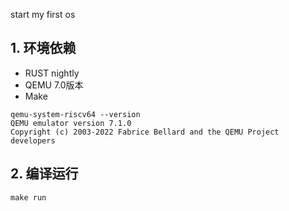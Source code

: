start my first os

## 1. 环境依赖
- RUST nightly
- QEMU 7.0版本
- Make
```text
qemu-system-riscv64 --version
QEMU emulator version 7.1.0
Copyright (c) 2003-2022 Fabrice Bellard and the QEMU Project developers
```

## 2. 编译运行
```shell
make run
```
